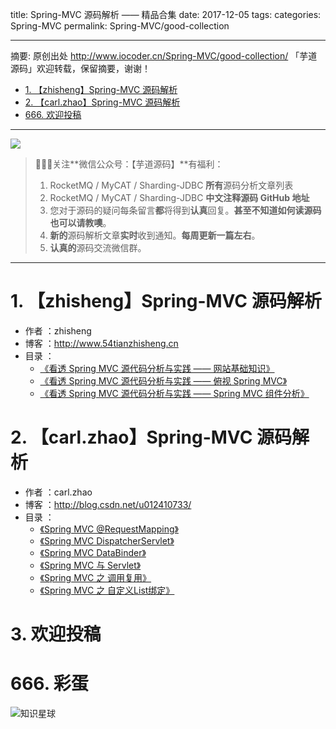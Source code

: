 title: Spring-MVC 源码解析 —— 精品合集
date: 2017-12-05
tags:
categories: Spring-MVC
permalink: Spring-MVC/good-collection

-------

摘要: 原创出处 http://www.iocoder.cn/Spring-MVC/good-collection/ 「芋道源码」欢迎转载，保留摘要，谢谢！

- [1. 【zhisheng】Spring-MVC 源码解析](http://www.iocoder.cn/Spring-MVC/good-collection/)
- [2. 【carl.zhao】Spring-MVC 源码解析](http://www.iocoder.cn/Spring-MVC/good-collection/)
- [666. 欢迎投稿](http://www.iocoder.cn/Spring-MVC/good-collection/)

-------

![](http://www.iocoder.cn/images/common/wechat_mp_2017_07_31.jpg)

> 🙂🙂🙂关注**微信公众号：【芋道源码】**有福利：
> 1. RocketMQ / MyCAT / Sharding-JDBC **所有**源码分析文章列表
> 2. RocketMQ / MyCAT / Sharding-JDBC **中文注释源码 GitHub 地址**
> 3. 您对于源码的疑问每条留言**都**将得到**认真**回复。**甚至不知道如何读源码也可以请教噢**。
> 4. **新的**源码解析文章**实时**收到通知。**每周更新一篇左右**。  
> 5. **认真的**源码交流微信群。

-------

# 1. 【zhisheng】Spring-MVC 源码解析

* 作者 ：zhisheng
* 博客 ：http://www.54tianzhisheng.cn
* 目录 ：
    * [《看透 Spring MVC 源代码分析与实践 —— 网站基础知识》](https://mp.weixin.qq.com/s?__biz=MzUzMTA2NTU2Ng==&mid=2247484162&idx=1&sn=17c1816deb182ce2612591429d4a58db&chksm=fa497cb3cd3ef5a512c17d7df2fc7d95e083721c1b747f6f1d6111eccabcfeecebc81d67971d#rd) 
    * [《看透 Spring MVC 源代码分析与实践 —— 俯视 Spring MVC》](http://www.54tianzhisheng.cn/2017/07/14/Spring-MVC02/) 
    * [《看透 Spring MVC 源代码分析与实践 —— Spring MVC 组件分析》](http://www.54tianzhisheng.cn/2017/07/21/Spring-MVC03/) 
 
# 2. 【carl.zhao】Spring-MVC 源码解析

* 作者 ：carl.zhao
* 博客 ：http://blog.csdn.net/u012410733/
* 目录 ：
    * [《Spring MVC @RequestMapping》](http://blog.csdn.net/u012410733/article/details/51912375) 
    * [《Spring MVC DispatcherServlet》](http://blog.csdn.net/u012410733/article/details/51920055)
    * [《Spring MVC DataBinder》](http://blog.csdn.net/u012410733/article/details/53368351)
    * [《Spring MVC 与 Servlet》](http://blog.csdn.net/u012410733/article/details/76732339)
    * [《Spring MVC 之 调用复用》](http://blog.csdn.net/u012410733/article/details/76862212)
    * [《Spring MVC 之 自定义List绑定》](http://blog.csdn.net/u012410733/article/details/78980304)
 
# 3. 欢迎投稿

# 666. 彩蛋

![知识星球](http://www.iocoder.cn/images/Architecture/2017_12_29/01.png)

